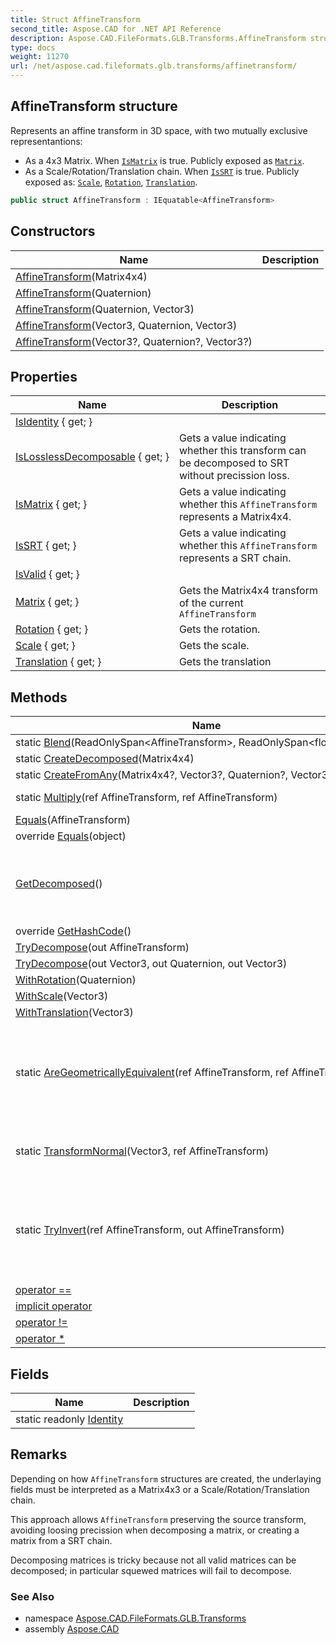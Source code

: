 ```yaml
---
title: Struct AffineTransform
second_title: Aspose.CAD for .NET API Reference
description: Aspose.CAD.FileFormats.GLB.Transforms.AffineTransform struct. Represents an affine transform in 3D space with two mutually exclusive representantions
type: docs
weight: 11270
url: /net/aspose.cad.fileformats.glb.transforms/affinetransform/
---
```

## AffineTransform structure

Represents an affine transform in 3D space, with two mutually exclusive representantions:

* As a 4x3 Matrix. When [`IsMatrix`](./ismatrix/) is true. Publicly exposed as [`Matrix`](./matrix/).
* As a Scale/Rotation/Translation chain. When [`IsSRT`](./issrt/) is true. Publicly exposed as: [`Scale`](./scale/), [`Rotation`](./rotation/), [`Translation`](./translation/).

```csharp
public struct AffineTransform : IEquatable<AffineTransform>
```

## Constructors

| Name | Description |
| --- | --- |
| [AffineTransform](affinetransform/#constructor_1)(Matrix4x4) |  |
| [AffineTransform](affinetransform/#constructor_2)(Quaternion) |  |
| [AffineTransform](affinetransform/#constructor_3)(Quaternion, Vector3) |  |
| [AffineTransform](affinetransform/#constructor_4)(Vector3, Quaternion, Vector3) |  |
| [AffineTransform](affinetransform/#constructor)(Vector3?, Quaternion?, Vector3?) |  |

## Properties

| Name | Description |
| --- | --- |
| [IsIdentity](../../aspose.cad.fileformats.glb.transforms/affinetransform/isidentity/) { get; } |  |
| [IsLosslessDecomposable](../../aspose.cad.fileformats.glb.transforms/affinetransform/islosslessdecomposable/) { get; } | Gets a value indicating whether this transform can be decomposed to SRT without precission loss. |
| [IsMatrix](../../aspose.cad.fileformats.glb.transforms/affinetransform/ismatrix/) { get; } | Gets a value indicating whether this `AffineTransform` represents a Matrix4x4. |
| [IsSRT](../../aspose.cad.fileformats.glb.transforms/affinetransform/issrt/) { get; } | Gets a value indicating whether this `AffineTransform` represents a SRT chain. |
| [IsValid](../../aspose.cad.fileformats.glb.transforms/affinetransform/isvalid/) { get; } |  |
| [Matrix](../../aspose.cad.fileformats.glb.transforms/affinetransform/matrix/) { get; } | Gets the Matrix4x4 transform of the current `AffineTransform` |
| [Rotation](../../aspose.cad.fileformats.glb.transforms/affinetransform/rotation/) { get; } | Gets the rotation. |
| [Scale](../../aspose.cad.fileformats.glb.transforms/affinetransform/scale/) { get; } | Gets the scale. |
| [Translation](../../aspose.cad.fileformats.glb.transforms/affinetransform/translation/) { get; } | Gets the translation |

## Methods

| Name | Description |
| --- | --- |
| static [Blend](../../aspose.cad.fileformats.glb.transforms/affinetransform/blend/)(ReadOnlySpan&lt;AffineTransform&gt;, ReadOnlySpan&lt;float&gt;) |  |
| static [CreateDecomposed](../../aspose.cad.fileformats.glb.transforms/affinetransform/createdecomposed/)(Matrix4x4) |  |
| static [CreateFromAny](../../aspose.cad.fileformats.glb.transforms/affinetransform/createfromany/)(Matrix4x4?, Vector3?, Quaternion?, Vector3?) |  |
| static [Multiply](../../aspose.cad.fileformats.glb.transforms/affinetransform/multiply/)(ref AffineTransform, ref AffineTransform) | Multiplies *a* by *b*. |
| [Equals](../../aspose.cad.fileformats.glb.transforms/affinetransform/equals/#equals)(AffineTransform) |  |
| override [Equals](../../aspose.cad.fileformats.glb.transforms/affinetransform/equals/#equals_1)(object) |  |
| [GetDecomposed](../../aspose.cad.fileformats.glb.transforms/affinetransform/getdecomposed/)() | If this object represents a Matrix4x4, it returns a decomposed representation. |
| override [GetHashCode](../../aspose.cad.fileformats.glb.transforms/affinetransform/gethashcode/)() |  |
| [TryDecompose](../../aspose.cad.fileformats.glb.transforms/affinetransform/trydecompose/#trydecompose)(out AffineTransform) |  |
| [TryDecompose](../../aspose.cad.fileformats.glb.transforms/affinetransform/trydecompose/#trydecompose_1)(out Vector3, out Quaternion, out Vector3) |  |
| [WithRotation](../../aspose.cad.fileformats.glb.transforms/affinetransform/withrotation/)(Quaternion) |  |
| [WithScale](../../aspose.cad.fileformats.glb.transforms/affinetransform/withscale/)(Vector3) |  |
| [WithTranslation](../../aspose.cad.fileformats.glb.transforms/affinetransform/withtranslation/)(Vector3) |  |
| static [AreGeometricallyEquivalent](../../aspose.cad.fileformats.glb.transforms/affinetransform/aregeometricallyequivalent/)(ref AffineTransform, ref AffineTransform, float) | Checks whether two transform represent the same geometric spatial transformation. |
| static [TransformNormal](../../aspose.cad.fileformats.glb.transforms/affinetransform/transformnormal/)(Vector3, ref AffineTransform) | Transforms a vector normal by a specified transform. |
| static [TryInvert](../../aspose.cad.fileformats.glb.transforms/affinetransform/tryinvert/)(ref AffineTransform, out AffineTransform) | Inverts the specified transform. The return value indicates whether the operation succeeded. |
| [operator ==](../../aspose.cad.fileformats.glb.transforms/affinetransform/op_equality/) |  |
| [implicit operator](../../aspose.cad.fileformats.glb.transforms/affinetransform/op_implicit/#op_implicit_2) |  (3 operators) |
| [operator !=](../../aspose.cad.fileformats.glb.transforms/affinetransform/op_inequality/) |  |
| [operator *](../../aspose.cad.fileformats.glb.transforms/affinetransform/op_multiply/) |  |

## Fields

| Name | Description |
| --- | --- |
| static readonly [Identity](../../aspose.cad.fileformats.glb.transforms/affinetransform/identity/) |  |

## Remarks

Depending on how `AffineTransform` structures are created, the underlaying fields must be interpreted as a Matrix4x3 or a Scale/Rotation/Translation chain.

This approach allows `AffineTransform` preserving the source transform, avoiding loosing precission when decomposing a matrix, or creating a matrix from a SRT chain.

Decomposing matrices is tricky because not all valid matrices can be decomposed; in particular squewed matrices will fail to decompose.

### See Also

* namespace [Aspose.CAD.FileFormats.GLB.Transforms](../../aspose.cad.fileformats.glb.transforms/)
* assembly [Aspose.CAD](../../)


